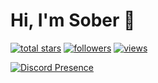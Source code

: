 # Hi, I'm Sober 👋

<p align="left">
  <a href="https://github.com/sober881?tab=repositories&sort=stargazers"><img alt="total stars" title="Total stars on GitHub" src="https://custom-icon-badges.herokuapp.com/badge/dynamic/json?logo=star&host=formatted-dynamic-badges.herokuapp.com&formatter=metric&style=for-the-badge&color=172E6D&labelColor=21429C&label=stars&query=%24.stars&url=https%3A%2F%2Fapi.github-star-counter.workers.dev%2Fuser%2Fsober881"/></a>
  <a href="https://github.com/sober881?tab=followers"><img alt="followers" title="Follow me on Github" src="https://custom-icon-badges.herokuapp.com/github/followers/sober881?color=094b10&labelColor=0F7E1C&style=for-the-badge&logo=person-add&label=Follow&logoColor=white"/></a>
  <a href="https://github.com/sober881"><img alt="views" title="GitHub profile views" src="https://komarev.com/ghpvc/?username=sober881&style=for-the-badge&color=lightgrey"/></a>
</p>

[![Discord Presence](https://lanyard.cnrad.dev/api/830124538745585705)](https://discord.com/users/830124538745585705)
